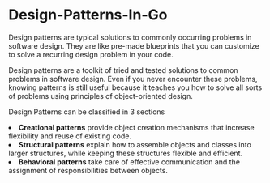 # Design-Patterns-In-Go
<p>
Design patterns are typical solutions to commonly occurring problems in software design. They are like pre-made blueprints that you can customize to solve a recurring design problem in your code.
</p>

<p>
Design patterns are a toolkit of tried and tested solutions to common problems in software design. Even if you never encounter these problems, knowing patterns is still useful because it teaches you how to solve all sorts of problems using principles of object-oriented design.
</p>

<p>
Design Patterns can be classified in 3 sections
<li>
<b>Creational patterns</b> provide object creation mechanisms that increase flexibility and reuse of existing code.
</li>

<li>
<b>Structural patterns</b> explain how to assemble objects and classes into larger structures, while keeping these structures flexible and efficient.
</li>

<li>
<b>Behavioral patterns</b> take care of effective communication and the assignment of responsibilities between objects.
</li>

</p>